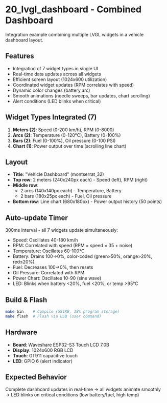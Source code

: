 # 20_lvgl_dashboard - Combined Dashboard

Integration example combining multiple LVGL widgets in a vehicle dashboard layout.

## Features

- Integration of 7 widget types in single UI
- Real-time data updates across all widgets
- Efficient screen layout (1024x600 utilization)
- Coordinated widget updates (RPM correlates with speed)
- Dynamic color changes (battery arc)
- Smooth animations (needle sweeps, bar updates, chart scrolling)
- Alert conditions (LED blinks when critical)

## Widget Types Integrated (7)

1. **Meters (2)**: Speed (0-200 km/h), RPM (0-8000)
2. **Arcs (2)**: Temperature (0-120°C), Battery (0-100%)
3. **Bars (2)**: Fuel (0-100%), Oil pressure (0-100 PSI)
4. **Chart (1)**: Power output over time (scrolling line chart)

## Layout

- **Title**: "Vehicle Dashboard" (montserrat_32)
- **Top row**: 2 meters (240x240px each) - Speed (left), RPM (right)
- **Middle row**:
  - 2 arcs (140x140px each) - Temperature, Battery
  - 2 bars (180x25px each) - Fuel, Oil pressure
- **Bottom row**: Line chart (680x180px) - Power output history (50 points)

## Auto-update Timer

300ms interval - all 7 widgets update simultaneously:
- Speed: Oscillates 40-180 km/h
- RPM: Correlated with speed (RPM = speed × 35 + noise)
- Temperature: Oscillates 60-100°C
- Battery: Drains 100→0%, color-coded (green>50%, orange>20%, red≤20%)
- Fuel: Decreases 100→0%, then resets
- Oil Pressure: Correlated with RPM
- Power Chart: Oscillates 10-90 (sine wave)
- LED: Blinks when battery <20%, fuel <20%, or temp >95°C

## Build & Flash

```bash
make bin    # Compile (581KB, 18% program storage)
make flash  # Flash via USB (user command)
```

## Hardware

- **Board**: Waveshare ESP32-S3 Touch LCD 7.0B
- **Display**: 1024x600 RGB LCD
- **Touch**: GT911 capacitive touch
- **LED**: GPIO 6 (alert indicator)

## Expected Behavior

Complete dashboard updates in real-time → all widgets animate smoothly → LED blinks on critical conditions (low battery/fuel, high temp)
